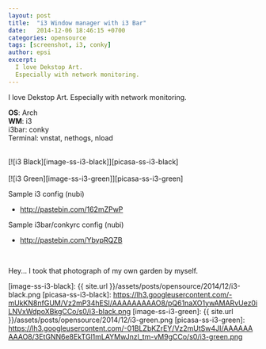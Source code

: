 ```yaml
---
layout: post
title:  "i3 Window manager with i3 Bar"
date:   2014-12-06 18:46:15 +0700
categories: opensource
tags: [screenshot, i3, conky]
author: epsi
excerpt:
  I love Dekstop Art.
  Especially with network monitoring.
---
```


I love Dekstop Art.
Especially with network monitoring.

**OS**: Arch<br/>
**WM**: i3<br/>
i3bar: conky<br/>
Terminal: vnstat, nethogs, nload<br/>

<br/>
[![i3 Black][image-ss-i3-black]][picasa-ss-i3-black]
<br/><br/>
[![i3 Green][image-ss-i3-green]][picasa-ss-i3-green]
<br/>

Sample i3 config (nubi)

* <http://pastebin.com/162mZPwP>

Sample i3bar/conkyrc config (nubi)

* <http://pastebin.com/YbypRQZB>

<br/>

Hey... I took that photograph of my own garden by myself.

[image-ss-i3-black]: {{ site.url }}/assets/posts/opensource/2014/12/i3-black.png
[picasa-ss-i3-black]: https://lh3.googleusercontent.com/-mUkKN8nfGUM/Vz2mP34hESI/AAAAAAAAAO8/pQ61naXO1ywAMARvUez0iLNVxWdpoXBkgCCo/s0/i3-black.png
[image-ss-i3-green]: {{ site.url }}/assets/posts/opensource/2014/12/i3-green.png
[picasa-ss-i3-green]: https://lh3.googleusercontent.com/-01BLZbKZrEY/Vz2mUtSw4JI/AAAAAAAAAO8/3EtGNN6e8EkTGl1mLAYMwJnzl_tm-vM9gCCo/s0/i3-green.png


